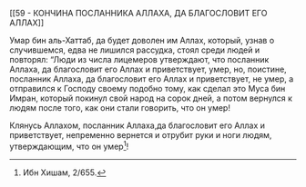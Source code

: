 [[59 - КОНЧИНА ПОСЛАННИКА АЛЛАХА, ДА БЛАГОСЛОВИТ ЕГО АЛЛАХ]]

Умар бин аль-Хаттаб, да будет доволен им Аллах, который, узнав о случившемся, едва не лишился рассудка, стоял среди людей и повторял: “Люди из числа лицемеров утверждают, что посланник Аллаха, да благословит его Аллах и приветствует, умер, но, поистине, посланник Аллаха, да благословит его Аллах и приветствует, не умер, а отправился к Господу своему подобно тому, как сделал это Муса бин Имран, который покинул свой народ на сорок дней, а потом вернулся к людям после того, как они стали говорить, что он умер!

Клянусь Аллахом, посланник Аллаха,да благословит его Аллах и приветствует, непременно вернется и отрубит руки и ноги людям, утверждающим, что он умер[^1]!

[^1]: Ибн Хишам, 2/655.

